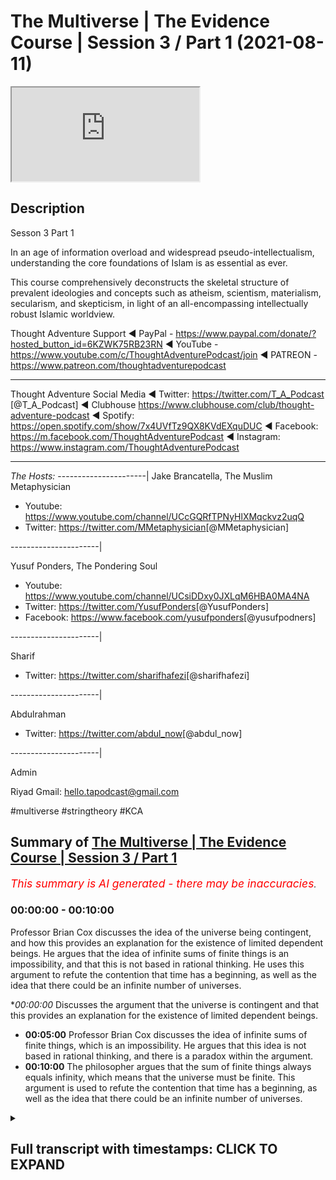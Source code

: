 # The Multiverse | The Evidence Course | Session 3 / Part 1 (2021-08-11)

<iframe loading='lazy' allow='autoplay' src='https://www.youtube.com/embed/zTqywht1u8A'></iframe>

## Description

Sesson 3 Part 1 

In an age of information overload and widespread pseudo-intellectualism, understanding the core foundations of Islam is as essential as ever. 

This course comprehensively deconstructs the skeletal structure of prevalent ideologies and concepts such as atheism, scientism, materialism, secularism, and skepticism, in light of an all-encompassing intellectually robust Islamic worldview.

Thought Adventure Support
◄ PayPal - https://www.paypal.com/donate/?hosted_button_id=6KZWK75RB23RN 
◄ YouTube - https://www.youtube.com/c/ThoughtAdventurePodcast/join
◄ PATREON - https://www.patreon.com/thoughtadventurepodcast
____________________________________________________________________

Thought Adventure Social Media
◄ Twitter: https://twitter.com/T_A_Podcast​​ [@T_A_Podcast]
◄ Clubhouse https://www.clubhouse.com/club/thought-adventure-podcast
◄ Spotify: https://open.spotify.com/show/7x4UVfTz9QX8KVdEXquDUC
◄ Facebook: https://m.facebook.com/ThoughtAdventurePodcast
◄ Instagram: https://www.instagram.com/ThoughtAdventurePodcast​

----------------------------------------------------------------

*The Hosts:*
----------------------|
Jake Brancatella, The Muslim Metaphysician

- Youtube: https://www.youtube.com/channel/UCcGQRfTPNyHlXMqckvz2uqQ
- Twitter:  https://twitter.com/MMetaphysician​​ [@MMetaphysician]

----------------------|

Yusuf Ponders, The Pondering Soul

- Youtube: https://www.youtube.com/channel/UCsiDDxy0JXLqM6HBA0MA4NA
- Twitter: https://twitter.com/YusufPonders​​ [@YusufPonders]
- Facebook: https://www.facebook.com/yusufponders​ [@yusufpodners]

----------------------|

Sharif

- Twitter: https://twitter.com/sharifhafezi​​ [@sharifhafezi]

----------------------|

Abdulrahman

- Twitter: https://twitter.com/abdul_now​ [@abdul_now]

----------------------|

Admin

Riyad 
Gmail: hello.tapodcast@gmail.com

#multiverse #stringtheory #KCA

## Summary of [The Multiverse | The Evidence Course | Session 3 / Part 1](https://www.youtube.com/watch?v=zTqywht1u8A)


*<span style="color:red; font-size:125%">This summary is AI generated - there may be inaccuracies</span>. [](/)*

### <a onclick="modifyYTiframeseektime('0')">00:00:00</a> - <a onclick="modifyYTiframeseektime('600')">00:10:00</a>

 Professor Brian Cox discusses the idea of the universe being contingent, and how this provides an explanation for the existence of limited dependent beings. He argues that the idea of infinite sums of finite things is an impossibility, and that this is not based in rational thinking. He uses this argument to refute the contention that time has a beginning, as well as the idea that there could be an infinite number of universes.

**<a onclick="modifyYTiframeseektime('0')">00:00:00</a>* Discusses the argument that the universe is contingent and that this provides an explanation for the existence of limited dependent beings.
* **<a onclick="modifyYTiframeseektime('300')">00:05:00</a>**  Professor Brian Cox discusses the idea of infinite sums of finite things, which is an impossibility. He argues that this idea is not based in rational thinking, and there is a paradox within the argument.
* **<a onclick="modifyYTiframeseektime('600')">00:10:00</a>** The philosopher argues that the sum of finite things always equals infinity, which means that the universe must be finite. This argument is used to refute the contention that time has a beginning, as well as the idea that there could be an infinite number of universes.

<details><summary><h2>Full transcript with timestamps: CLICK TO EXPAND</h2></summary>

<a onclick="modifyYTiframeseektime('14')">0:00:14</a> muhammad so in session two we looked at  
<a onclick="modifyYTiframeseektime('18')">0:00:18</a> the various arguments for the belief in  
<a onclick="modifyYTiframeseektime('21')">0:00:21</a> the creator we didn't want to go through  
<a onclick="modifyYTiframeseektime('22')">0:00:22</a> all the arguments for the belief in the  
<a onclick="modifyYTiframeseektime('24')">0:00:24</a> creator we just want to use certain key  
<a onclick="modifyYTiframeseektime('26')">0:00:26</a> arguments  
<a onclick="modifyYTiframeseektime('27')">0:00:27</a> all most of the arguments they all  
<a onclick="modifyYTiframeseektime('29')">0:00:29</a> rested upon this idea of  
<a onclick="modifyYTiframeseektime('32')">0:00:32</a> why do we ask the question what causes  
<a onclick="modifyYTiframeseektime('34')">0:00:34</a> something  
<a onclick="modifyYTiframeseektime('36')">0:00:36</a> and we ask this question when we  
<a onclick="modifyYTiframeseektime('37')">0:00:37</a> identify something that is contingent  
<a onclick="modifyYTiframeseektime('40')">0:00:40</a> and we said everything within the  
<a onclick="modifyYTiframeseektime('42')">0:00:42</a> universe including the universe itself  
<a onclick="modifyYTiframeseektime('45')">0:00:45</a> is contingent  
<a onclick="modifyYTiframeseektime('46')">0:00:46</a> meaning it has a beginning to its  
<a onclick="modifyYTiframeseektime('48')">0:00:48</a> existence  
<a onclick="modifyYTiframeseektime('50')">0:00:50</a> it has certain attributes which are only  
<a onclick="modifyYTiframeseektime('52')">0:00:52</a> possible it could have had other  
<a onclick="modifyYTiframeseektime('54')">0:00:54</a> attributes it could be arranged in  
<a onclick="modifyYTiframeseektime('56')">0:00:56</a> another way as opposed to the way that  
<a onclick="modifyYTiframeseektime('58')">0:00:58</a> we see it  
<a onclick="modifyYTiframeseektime('59')">0:00:59</a> when we can identify this about the  
<a onclick="modifyYTiframeseektime('62')">0:01:02</a> universe and we know that the universe  
<a onclick="modifyYTiframeseektime('64')">0:01:04</a> didn't decide its own existence and we  
<a onclick="modifyYTiframeseektime('67')">0:01:07</a> know that the universe didn't decide its  
<a onclick="modifyYTiframeseektime('68')">0:01:08</a> own attributes and the universe didn't  
<a onclick="modifyYTiframeseektime('71')">0:01:11</a> decide its own  
<a onclick="modifyYTiframeseektime('72')">0:01:12</a> you know composition and arrangement  
<a onclick="modifyYTiframeseektime('74')">0:01:14</a> it's like saying the table decided its  
<a onclick="modifyYTiframeseektime('77')">0:01:17</a> own existence or the table decided  
<a onclick="modifyYTiframeseektime('80')">0:01:20</a> its own attributes or the table this  
<a onclick="modifyYTiframeseektime('82')">0:01:22</a> decided to put the the you know the legs  
<a onclick="modifyYTiframeseektime('86')">0:01:26</a> of the table and the top in the  
<a onclick="modifyYTiframeseektime('87')">0:01:27</a> particular  
<a onclick="modifyYTiframeseektime('88')">0:01:28</a> fashion that it was  
<a onclick="modifyYTiframeseektime('91')">0:01:31</a> because we identify  
<a onclick="modifyYTiframeseektime('93')">0:01:33</a> this thing about the universe then we  
<a onclick="modifyYTiframeseektime('95')">0:01:35</a> require something external to the  
<a onclick="modifyYTiframeseektime('97')">0:01:37</a> universe just like we require something  
<a onclick="modifyYTiframeseektime('98')">0:01:38</a> external to the table  
<a onclick="modifyYTiframeseektime('100')">0:01:40</a> it's a very profound but simple point i  
<a onclick="modifyYTiframeseektime('103')">0:01:43</a> think you know it's not too complicated  
<a onclick="modifyYTiframeseektime('106')">0:01:46</a> to really understand this point  
<a onclick="modifyYTiframeseektime('109')">0:01:49</a> now  
<a onclick="modifyYTiframeseektime('110')">0:01:50</a> in session three we're going to look at  
<a onclick="modifyYTiframeseektime('112')">0:01:52</a> some of the contentions to some of these  
<a onclick="modifyYTiframeseektime('114')">0:01:54</a> arguments what are the arguments that  
<a onclick="modifyYTiframeseektime('115')">0:01:55</a> people use  
<a onclick="modifyYTiframeseektime('117')">0:01:57</a> against this  
<a onclick="modifyYTiframeseektime('119')">0:01:59</a> and one of the arguments and one of the  
<a onclick="modifyYTiframeseektime('121')">0:02:01</a> contentions is this argument that the  
<a onclick="modifyYTiframeseektime('123')">0:02:03</a> universe  
<a onclick="modifyYTiframeseektime('124')">0:02:04</a> or that their explanation the reason why  
<a onclick="modifyYTiframeseektime('127')">0:02:07</a> we've got so many possible beings  
<a onclick="modifyYTiframeseektime('129')">0:02:09</a> contingent beings is we've got an  
<a onclick="modifyYTiframeseektime('132')">0:02:12</a> infinite number of universe  
<a onclick="modifyYTiframeseektime('133')">0:02:13</a> so in universe  
<a onclick="modifyYTiframeseektime('135')">0:02:15</a> 1 water balls at 100 degrees celsius in  
<a onclick="modifyYTiframeseektime('138')">0:02:18</a> universe 2 it boils at 101 degrees in  
<a onclick="modifyYTiframeseektime('141')">0:02:21</a> universe 3 balls 102 degrees and because  
<a onclick="modifyYTiframeseektime('143')">0:02:23</a> there's an infinite number of universes  
<a onclick="modifyYTiframeseektime('145')">0:02:25</a> it accounts for why  
<a onclick="modifyYTiframeseektime('148')">0:02:28</a> the objects within the universe have  
<a onclick="modifyYTiframeseektime('150')">0:02:30</a> those particular attributes and those  
<a onclick="modifyYTiframeseektime('152')">0:02:32</a> particular  
<a onclick="modifyYTiframeseektime('154')">0:02:34</a> arrangements so this is one of the  
<a onclick="modifyYTiframeseektime('156')">0:02:36</a> arguments that they attempt to use to  
<a onclick="modifyYTiframeseektime('158')">0:02:38</a> try and circumvent  
<a onclick="modifyYTiframeseektime('159')">0:02:39</a> uh  
<a onclick="modifyYTiframeseektime('160')">0:02:40</a> the uh  
<a onclick="modifyYTiframeseektime('161')">0:02:41</a> the possible beings that exist within  
<a onclick="modifyYTiframeseektime('163')">0:02:43</a> each universe  
<a onclick="modifyYTiframeseektime('166')">0:02:46</a> even some scientists propose the idea  
<a onclick="modifyYTiframeseektime('169')">0:02:49</a> of a multiverse some scientists argue  
<a onclick="modifyYTiframeseektime('172')">0:02:52</a> that the laws of quantum mechanics or  
<a onclick="modifyYTiframeseektime('175')">0:02:55</a> the implications of super string theory  
<a onclick="modifyYTiframeseektime('177')">0:02:57</a> indicates that there are more than one  
<a onclick="modifyYTiframeseektime('179')">0:02:59</a> universe out there  
<a onclick="modifyYTiframeseektime('181')">0:03:01</a> however there's two problems regards to  
<a onclick="modifyYTiframeseektime('184')">0:03:04</a> this question about could there be a  
<a onclick="modifyYTiframeseektime('186')">0:03:06</a> multiple number of universe and could  
<a onclick="modifyYTiframeseektime('189')">0:03:09</a> this provide an explanation of why  
<a onclick="modifyYTiframeseektime('191')">0:03:11</a> limited dependent things exist  
<a onclick="modifyYTiframeseektime('195')">0:03:15</a> uh why they have the particular  
<a onclick="modifyYTiframeseektime('196')">0:03:16</a> attributes well the first problem is  
<a onclick="modifyYTiframeseektime('199')">0:03:19</a> this  
<a onclick="modifyYTiframeseektime('200')">0:03:20</a> it still doesn't provide an explanation  
<a onclick="modifyYTiframeseektime('202')">0:03:22</a> why limited contingent beings exist in  
<a onclick="modifyYTiframeseektime('205')">0:03:25</a> the first place  
<a onclick="modifyYTiframeseektime('207')">0:03:27</a> why does each universe  
<a onclick="modifyYTiframeseektime('209')">0:03:29</a> have a specific set of attributes  
<a onclick="modifyYTiframeseektime('213')">0:03:33</a> and a specific set of patterns different  
<a onclick="modifyYTiframeseektime('216')">0:03:36</a> to another universe so why is universe a  
<a onclick="modifyYTiframeseektime('218')">0:03:38</a> like this and universe b like that  
<a onclick="modifyYTiframeseektime('222')">0:03:42</a> it doesn't provide an explanation it's  
<a onclick="modifyYTiframeseektime('225')">0:03:45</a> just simply saying this universe exists  
<a onclick="modifyYTiframeseektime('227')">0:03:47</a> and this universe exists and this one  
<a onclick="modifyYTiframeseektime('229')">0:03:49</a> has a possible existence and that one  
<a onclick="modifyYTiframeseektime('232')">0:03:52</a> has a possible existence we still not  
<a onclick="modifyYTiframeseektime('234')">0:03:54</a> explained why they exist in the first  
<a onclick="modifyYTiframeseektime('236')">0:03:56</a> place therefore it's not an explanation  
<a onclick="modifyYTiframeseektime('239')">0:03:59</a> to the existence of limited contingent  
<a onclick="modifyYTiframeseektime('242')">0:04:02</a> beings  
<a onclick="modifyYTiframeseektime('243')">0:04:03</a> secondly  
<a onclick="modifyYTiframeseektime('244')">0:04:04</a> even if we grant the idea that there is  
<a onclick="modifyYTiframeseektime('247')">0:04:07</a> an infinite number of universes or  
<a onclick="modifyYTiframeseektime('249')">0:04:09</a> multiverses  
<a onclick="modifyYTiframeseektime('252')">0:04:12</a> we still have a problem  
<a onclick="modifyYTiframeseektime('254')">0:04:14</a> and that problem  
<a onclick="modifyYTiframeseektime('256')">0:04:16</a> is uh or  
<a onclick="modifyYTiframeseektime('258')">0:04:18</a> the problem is this idea that you can  
<a onclick="modifyYTiframeseektime('260')">0:04:20</a> have an infinite number  
<a onclick="modifyYTiframeseektime('263')">0:04:23</a> of finite things  
<a onclick="modifyYTiframeseektime('265')">0:04:25</a> so if you've got an infinite number of  
<a onclick="modifyYTiframeseektime('267')">0:04:27</a> universes what you're saying is you've  
<a onclick="modifyYTiframeseektime('268')">0:04:28</a> got  
<a onclick="modifyYTiframeseektime('269')">0:04:29</a> one two three four five  
<a onclick="modifyYTiframeseektime('272')">0:04:32</a> to infinity number of universes  
<a onclick="modifyYTiframeseektime('275')">0:04:35</a> so you have an infinite number of  
<a onclick="modifyYTiframeseektime('277')">0:04:37</a> limited things so one universe is  
<a onclick="modifyYTiframeseektime('279')">0:04:39</a> limited self-contained different to  
<a onclick="modifyYTiframeseektime('280')">0:04:40</a> another universe  
<a onclick="modifyYTiframeseektime('282')">0:04:42</a> and some people say well that's a  
<a onclick="modifyYTiframeseektime('284')">0:04:44</a> possibility because you know don't  
<a onclick="modifyYTiframeseektime('285')">0:04:45</a> doesn't numbers go on forever don't  
<a onclick="modifyYTiframeseektime('288')">0:04:48</a> numbers just keep going on you can keep  
<a onclick="modifyYTiframeseektime('290')">0:04:50</a> adding one to a particular set of  
<a onclick="modifyYTiframeseektime('292')">0:04:52</a> numbers and go on forever  
<a onclick="modifyYTiframeseektime('294')">0:04:54</a> so couldn't the universe be like that  
<a onclick="modifyYTiframeseektime('297')">0:04:57</a> and we say  
<a onclick="modifyYTiframeseektime('298')">0:04:58</a> that the statement an infinite sum of  
<a onclick="modifyYTiframeseektime('301')">0:05:01</a> finite things we say this is an  
<a onclick="modifyYTiframeseektime('303')">0:05:03</a> impossibility and it's a contradiction  
<a onclick="modifyYTiframeseektime('306')">0:05:06</a> it's an irrational argument it's a  
<a onclick="modifyYTiframeseektime('307')">0:05:07</a> rational idea  
<a onclick="modifyYTiframeseektime('309')">0:05:09</a> and there's a number of ways of arguing  
<a onclick="modifyYTiframeseektime('312')">0:05:12</a> this and demonstrating how it's  
<a onclick="modifyYTiframeseektime('314')">0:05:14</a> irrational  
<a onclick="modifyYTiframeseektime('315')">0:05:15</a> the first way  
<a onclick="modifyYTiframeseektime('317')">0:05:17</a> is to look at the issue to give an  
<a onclick="modifyYTiframeseektime('319')">0:05:19</a> analogy  
<a onclick="modifyYTiframeseektime('320')">0:05:20</a> about marbles  
<a onclick="modifyYTiframeseektime('322')">0:05:22</a> actually before i give the analogy of  
<a onclick="modifyYTiframeseektime('324')">0:05:24</a> marbles i want to just explain this  
<a onclick="modifyYTiframeseektime('327')">0:05:27</a> point about numbers and do numbers  
<a onclick="modifyYTiframeseektime('329')">0:05:29</a> actual in actuality go on forever even  
<a onclick="modifyYTiframeseektime('332')">0:05:32</a> though there's no terminating number or  
<a onclick="modifyYTiframeseektime('334')">0:05:34</a> maybe another way to look at it can i  
<a onclick="modifyYTiframeseektime('336')">0:05:36</a> count when i start from one  
<a onclick="modifyYTiframeseektime('339')">0:05:39</a> and i continue counting two three four  
<a onclick="modifyYTiframeseektime('342')">0:05:42</a> five can i continue counting and reach  
<a onclick="modifyYTiframeseektime('345')">0:05:45</a> the infinite number  
<a onclick="modifyYTiframeseektime('348')">0:05:48</a> now most people would say well that's  
<a onclick="modifyYTiframeseektime('350')">0:05:50</a> impossible you can't do that because  
<a onclick="modifyYTiframeseektime('352')">0:05:52</a> every number you land upon will be what  
<a onclick="modifyYTiframeseektime('356')">0:05:56</a> a finite number so if you go a trillion  
<a onclick="modifyYTiframeseektime('359')">0:05:59</a> you'd have a trillion and one it's a  
<a onclick="modifyYTiframeseektime('360')">0:06:00</a> finite number a squillion a squillion  
<a onclick="modifyYTiframeseektime('363')">0:06:03</a> and one still a finite number  
<a onclick="modifyYTiframeseektime('365')">0:06:05</a> so you can never actually reach  
<a onclick="modifyYTiframeseektime('367')">0:06:07</a> infinite number  
<a onclick="modifyYTiframeseektime('369')">0:06:09</a> what you reach is another finite number  
<a onclick="modifyYTiframeseektime('372')">0:06:12</a> so when we say we the numbers go on  
<a onclick="modifyYTiframeseektime('374')">0:06:14</a> forever even if we count and we take out  
<a onclick="modifyYTiframeseektime('377')">0:06:17</a> the concept of you know we say we've got  
<a onclick="modifyYTiframeseektime('379')">0:06:19</a> an eternal life  
<a onclick="modifyYTiframeseektime('380')">0:06:20</a> we're still counting we will always land  
<a onclick="modifyYTiframeseektime('382')">0:06:22</a> upon and finite set of numbers  
<a onclick="modifyYTiframeseektime('385')">0:06:25</a> yeah it's finite number and even if  
<a onclick="modifyYTiframeseektime('387')">0:06:27</a> somebody says yeah you can reach  
<a onclick="modifyYTiframeseektime('388')">0:06:28</a> infinite well okay what was the number  
<a onclick="modifyYTiframeseektime('390')">0:06:30</a> just before you got to infinity  
<a onclick="modifyYTiframeseektime('393')">0:06:33</a> obviously there is no number just before  
<a onclick="modifyYTiframeseektime('394')">0:06:34</a> infinity  
<a onclick="modifyYTiframeseektime('396')">0:06:36</a> the other  
<a onclick="modifyYTiframeseektime('397')">0:06:37</a> example that i wanted to give  
<a onclick="modifyYTiframeseektime('399')">0:06:39</a> was the example of  
<a onclick="modifyYTiframeseektime('401')">0:06:41</a> an infinite pile of marbles  
<a onclick="modifyYTiframeseektime('404')">0:06:44</a> just to explain and just also  
<a onclick="modifyYTiframeseektime('406')">0:06:46</a> demonstrate  
<a onclick="modifyYTiframeseektime('407')">0:06:47</a> the irrationality of this statement of  
<a onclick="modifyYTiframeseektime('410')">0:06:50</a> an infinite finite finite things  
<a onclick="modifyYTiframeseektime('412')">0:06:52</a> infinite sum of finite things  
<a onclick="modifyYTiframeseektime('414')">0:06:54</a> so imagine you had an infinite number of  
<a onclick="modifyYTiframeseektime('416')">0:06:56</a> marbles  
<a onclick="modifyYTiframeseektime('418')">0:06:58</a> and  
<a onclick="modifyYTiframeseektime('420')">0:07:00</a> this big pile of marbles with an  
<a onclick="modifyYTiframeseektime('421')">0:07:01</a> infinite number of marbles you cut them  
<a onclick="modifyYTiframeseektime('424')">0:07:04</a> in half exactly  
<a onclick="modifyYTiframeseektime('426')">0:07:06</a> how many number of marbles do you have  
<a onclick="modifyYTiframeseektime('430')">0:07:10</a> in each of the halves  
<a onclick="modifyYTiframeseektime('432')">0:07:12</a> now somebody might say well they become  
<a onclick="modifyYTiframeseektime('434')">0:07:14</a> finite well if they became a finite  
<a onclick="modifyYTiframeseektime('436')">0:07:16</a> number a limited number then limited  
<a onclick="modifyYTiframeseektime('439')">0:07:19</a> pile of marbles at a limited pile of  
<a onclick="modifyYTiframeseektime('442')">0:07:22</a> marbles would equal  
<a onclick="modifyYTiframeseektime('443')">0:07:23</a> a limited number of marbles  
<a onclick="modifyYTiframeseektime('446')">0:07:26</a> so when you cut the marbles in half you  
<a onclick="modifyYTiframeseektime('448')">0:07:28</a> have to have  
<a onclick="modifyYTiframeseektime('449')">0:07:29</a> infinite number of marbles in one half  
<a onclick="modifyYTiframeseektime('452')">0:07:32</a> and another infinite in the other pile  
<a onclick="modifyYTiframeseektime('455')">0:07:35</a> of marbles  
<a onclick="modifyYTiframeseektime('456')">0:07:36</a> and in fact if you create four piles  
<a onclick="modifyYTiframeseektime('460')">0:07:40</a> yeah i cut them into quarters four piles  
<a onclick="modifyYTiframeseektime('462')">0:07:42</a> of marbles then every pile of marbles  
<a onclick="modifyYTiframeseektime('465')">0:07:45</a> would have to be infinite because when  
<a onclick="modifyYTiframeseektime('466')">0:07:46</a> you add infinite plus infinite plus  
<a onclick="modifyYTiframeseektime('468')">0:07:48</a> infinite plus infinite equals infinite  
<a onclick="modifyYTiframeseektime('470')">0:07:50</a> if they became limited then limited plus  
<a onclick="modifyYTiframeseektime('472')">0:07:52</a> limited plus limited plus limited would  
<a onclick="modifyYTiframeseektime('475')">0:07:55</a> equal a limited number so every  
<a onclick="modifyYTiframeseektime('478')">0:07:58</a> fraction of an infinite sum of finite  
<a onclick="modifyYTiframeseektime('481')">0:08:01</a> things would have to be  
<a onclick="modifyYTiframeseektime('483')">0:08:03</a> infinite every every fraction would have  
<a onclick="modifyYTiframeseektime('486')">0:08:06</a> to be have contained an infinite amount  
<a onclick="modifyYTiframeseektime('488')">0:08:08</a> of things  
<a onclick="modifyYTiframeseektime('489')">0:08:09</a> now  
<a onclick="modifyYTiframeseektime('490')">0:08:10</a> there's a contradiction that we're  
<a onclick="modifyYTiframeseektime('493')">0:08:13</a> starting to see  
<a onclick="modifyYTiframeseektime('495')">0:08:15</a> one of these contradictions is  
<a onclick="modifyYTiframeseektime('498')">0:08:18</a> why when we say that the infinite  
<a onclick="modifyYTiframeseektime('502')">0:08:22</a> is being subdivided here  
<a onclick="modifyYTiframeseektime('505')">0:08:25</a> if i was to take three marbles away from  
<a onclick="modifyYTiframeseektime('508')">0:08:28</a> the infinite pile of marbles  
<a onclick="modifyYTiframeseektime('511')">0:08:31</a> the original pile that i had  
<a onclick="modifyYTiframeseektime('514')">0:08:34</a> have i decreased infinity  
<a onclick="modifyYTiframeseektime('516')">0:08:36</a> the answer would be no we haven't  
<a onclick="modifyYTiframeseektime('518')">0:08:38</a> decreased the number of marbles because  
<a onclick="modifyYTiframeseektime('519')">0:08:39</a> the marbles are still infinite  
<a onclick="modifyYTiframeseektime('522')">0:08:42</a> but if you not decrease the number of  
<a onclick="modifyYTiframeseektime('524')">0:08:44</a> marbles then where those three marbles  
<a onclick="modifyYTiframeseektime('526')">0:08:46</a> come from  
<a onclick="modifyYTiframeseektime('528')">0:08:48</a> not only this  
<a onclick="modifyYTiframeseektime('529')">0:08:49</a> but those three marbles are a fraction  
<a onclick="modifyYTiframeseektime('533')">0:08:53</a> of the overall number of marbles and we  
<a onclick="modifyYTiframeseektime('535')">0:08:55</a> said every fraction of an infinite  
<a onclick="modifyYTiframeseektime('538')">0:08:58</a> infinite sum of finite things has to be  
<a onclick="modifyYTiframeseektime('541')">0:09:01</a> infinite  
<a onclick="modifyYTiframeseektime('542')">0:09:02</a> but here we have a proportion a fraction  
<a onclick="modifyYTiframeseektime('546')">0:09:06</a> which is finite i3 free marbles of the  
<a onclick="modifyYTiframeseektime('550')">0:09:10</a> overall pile  
<a onclick="modifyYTiframeseektime('551')">0:09:11</a> so the proportion of the  
<a onclick="modifyYTiframeseektime('553')">0:09:13</a> pile of marbles  
<a onclick="modifyYTiframeseektime('555')">0:09:15</a> is equivalent to the proportion of the  
<a onclick="modifyYTiframeseektime('557')">0:09:17</a> three so if the three is a finite number  
<a onclick="modifyYTiframeseektime('559')">0:09:19</a> then the overall would also be finite  
<a onclick="modifyYTiframeseektime('561')">0:09:21</a> would also be limited if we are saying  
<a onclick="modifyYTiframeseektime('563')">0:09:23</a> that it's infinite then we have this  
<a onclick="modifyYTiframeseektime('565')">0:09:25</a> contradiction this paradox where we're  
<a onclick="modifyYTiframeseektime('567')">0:09:27</a> saying every fraction is infinite but  
<a onclick="modifyYTiframeseektime('569')">0:09:29</a> then we create a fraction of taking  
<a onclick="modifyYTiframeseektime('571')">0:09:31</a> three marbles away from the overall and  
<a onclick="modifyYTiframeseektime('573')">0:09:33</a> it's not infinite anymore  
<a onclick="modifyYTiframeseektime('575')">0:09:35</a> so when we look at this argument about  
<a onclick="modifyYTiframeseektime('577')">0:09:37</a> infinite uh infinite sum of finite  
<a onclick="modifyYTiframeseektime('579')">0:09:39</a> things we say it's an impossibility and  
<a onclick="modifyYTiframeseektime('580')">0:09:40</a> this is not just something which  
<a onclick="modifyYTiframeseektime('583')">0:09:43</a> i said or a few people said even famous  
<a onclick="modifyYTiframeseektime('586')">0:09:46</a> mathematicians like david hilbert  
<a onclick="modifyYTiframeseektime('588')">0:09:48</a> has mentioned the point  
<a onclick="modifyYTiframeseektime('590')">0:09:50</a> that this idea of infinity is not the  
<a onclick="modifyYTiframeseektime('593')">0:09:53</a> basis of rational thinking you can't use  
<a onclick="modifyYTiframeseektime('596')">0:09:56</a> it as a basis of rational thinking he  
<a onclick="modifyYTiframeseektime('598')">0:09:58</a> even argued that there is nothing within  
<a onclick="modifyYTiframeseektime('600')">0:10:00</a> the universe  
<a onclick="modifyYTiframeseektime('602')">0:10:02</a> whether that is a circle uh like uh the  
<a onclick="modifyYTiframeseektime('605')">0:10:05</a> most spherical thing that we know is an  
<a onclick="modifyYTiframeseektime('607')">0:10:07</a> electron whether it is even the universe  
<a onclick="modifyYTiframeseektime('610')">0:10:10</a> and its expansion there's nothing within  
<a onclick="modifyYTiframeseektime('612')">0:10:12</a> the universe that is actually infinite  
<a onclick="modifyYTiframeseektime('614')">0:10:14</a> so even this idea that the universe is  
<a onclick="modifyYTiframeseektime('616')">0:10:16</a> constantly getting bigger and bigger and  
<a onclick="modifyYTiframeseektime('618')">0:10:18</a> bigger he says at every moment of its  
<a onclick="modifyYTiframeseektime('620')">0:10:20</a> size it will always be finite  
<a onclick="modifyYTiframeseektime('623')">0:10:23</a> yeah so it's just constantly bigger  
<a onclick="modifyYTiframeseektime('625')">0:10:25</a> getting bigger so he'd use this term  
<a onclick="modifyYTiframeseektime('627')">0:10:27</a> it's finite but unbound so he's saying  
<a onclick="modifyYTiframeseektime('629')">0:10:29</a> it's still finite at any moment even  
<a onclick="modifyYTiframeseektime('632')">0:10:32</a> though it will continue to  
<a onclick="modifyYTiframeseektime('634')">0:10:34</a> expand  
<a onclick="modifyYTiframeseektime('636')">0:10:36</a> so he explains that this idea of  
<a onclick="modifyYTiframeseektime('638')">0:10:38</a> infinity is impossible to be applied  
<a onclick="modifyYTiframeseektime('641')">0:10:41</a> in the real world it just doesn't make  
<a onclick="modifyYTiframeseektime('643')">0:10:43</a> sense it falls into contradictions and  
<a onclick="modifyYTiframeseektime('645')">0:10:45</a> it falls into inconsistencies so when  
<a onclick="modifyYTiframeseektime('648')">0:10:48</a> somebody argues that you can have an  
<a onclick="modifyYTiframeseektime('650')">0:10:50</a> infinite number of universes  
<a onclick="modifyYTiframeseektime('654')">0:10:54</a> then that is a fallacy that is a  
<a onclick="modifyYTiframeseektime('657')">0:10:57</a> contradiction and we can use this  
<a onclick="modifyYTiframeseektime('659')">0:10:59</a> argument that you can that the sum of  
<a onclick="modifyYTiframeseektime('661')">0:11:01</a> finite is always finite to explain  
<a onclick="modifyYTiframeseektime('664')">0:11:04</a> that the universe is finite so if i can  
<a onclick="modifyYTiframeseektime('667')">0:11:07</a> measure the distance between two points  
<a onclick="modifyYTiframeseektime('669')">0:11:09</a> between this point point a and point b  
<a onclick="modifyYTiframeseektime('671')">0:11:11</a> and we say it's one meter  
<a onclick="modifyYTiframeseektime('673')">0:11:13</a> then i know that the rest of the  
<a onclick="modifyYTiframeseektime('674')">0:11:14</a> universe is a fraction a proportion over  
<a onclick="modifyYTiframeseektime('678')">0:11:18</a> these two points  
<a onclick="modifyYTiframeseektime('680')">0:11:20</a> and if the fraction and proportion is  
<a onclick="modifyYTiframeseektime('682')">0:11:22</a> finite  
<a onclick="modifyYTiframeseektime('683')">0:11:23</a> then the universe must also be finite  
<a onclick="modifyYTiframeseektime('685')">0:11:25</a> even without measuring the entirety of  
<a onclick="modifyYTiframeseektime('687')">0:11:27</a> the universe  
<a onclick="modifyYTiframeseektime('689')">0:11:29</a> similarly if i ask the question does  
<a onclick="modifyYTiframeseektime('691')">0:11:31</a> time have a beginning  
<a onclick="modifyYTiframeseektime('693')">0:11:33</a> and i say time is the number of events  
<a onclick="modifyYTiframeseektime('696')">0:11:36</a> that have taken place  
<a onclick="modifyYTiframeseektime('697')">0:11:37</a> could time have a beginning or could it  
<a onclick="modifyYTiframeseektime('699')">0:11:39</a> be eternal well eternality would mean an  
<a onclick="modifyYTiframeseektime('702')">0:11:42</a> infinite number of events  
<a onclick="modifyYTiframeseektime('705')">0:11:45</a> but we just said an infinity cannot  
<a onclick="modifyYTiframeseektime('707')">0:11:47</a> exist  
<a onclick="modifyYTiframeseektime('708')">0:11:48</a> when it comes to adding up finite things  
<a onclick="modifyYTiframeseektime('711')">0:11:51</a> to make infinity  
<a onclick="modifyYTiframeseektime('712')">0:11:52</a> so therefore there must be a limited  
<a onclick="modifyYTiframeseektime('715')">0:11:55</a> number of events and thus a beginning to  
<a onclick="modifyYTiframeseektime('719')">0:11:59</a> time  
<a onclick="modifyYTiframeseektime('720')">0:12:00</a> so what we've shown  
<a onclick="modifyYTiframeseektime('721')">0:12:01</a> is that the  
<a onclick="modifyYTiframeseektime('722')">0:12:02</a> sum of finite is always finite therefore  
<a onclick="modifyYTiframeseektime('725')">0:12:05</a> that has to be even if we're talking  
<a onclick="modifyYTiframeseektime('727')">0:12:07</a> about other universes there has to be a  
<a onclick="modifyYTiframeseektime('729')">0:12:09</a> finite number of other universes they're  
<a onclick="modifyYTiframeseektime('731')">0:12:11</a> still limited contingent dependent  
<a onclick="modifyYTiframeseektime('733')">0:12:13</a> beings  
<a onclick="modifyYTiframeseektime('734')">0:12:14</a> we have to have a space which is finite  
<a onclick="modifyYTiframeseektime('738')">0:12:18</a> and a universe therefore which is  
<a onclick="modifyYTiframeseektime('740')">0:12:20</a> limited and finite and we also have to  
<a onclick="modifyYTiframeseektime('742')">0:12:22</a> have time which has to have a beginning  
<a onclick="modifyYTiframeseektime('745')">0:12:25</a> because the number of events in time  
<a onclick="modifyYTiframeseektime('747')">0:12:27</a> also have a beginning uh  
<a onclick="modifyYTiframeseektime('750')">0:12:30</a> the the number events have to have  
<a onclick="modifyYTiframeseektime('752')">0:12:32</a> is a finite number  
<a onclick="modifyYTiframeseektime('754')">0:12:34</a> so  
<a onclick="modifyYTiframeseektime('755')">0:12:35</a> this contention that is used by some  
<a onclick="modifyYTiframeseektime('758')">0:12:38</a> atheists  
<a onclick="modifyYTiframeseektime('759')">0:12:39</a> fails  
<a onclick="modifyYTiframeseektime('760')">0:12:40</a> to be a rational basis to really  
<a onclick="modifyYTiframeseektime('763')">0:12:43</a> undermine the proof for the existence of  
<a onclick="modifyYTiframeseektime('765')">0:12:45</a> the creator  
<a onclick="modifyYTiframeseektime('777')">0:12:57</a> you  
</details>